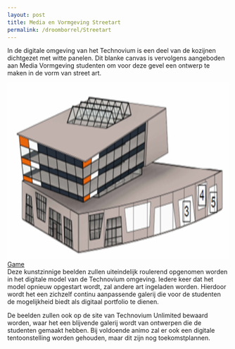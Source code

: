 ```yaml
---
layout: post
title: Media en Vormgeving Streetart
permalink: /droomborrel/Streetart
---
```


In de digitale omgeving van het Technovium is een deel van de kozijnen dichtgezet met witte panelen. Dit blanke canvas is vervolgens aangeboden aan Media Vormgeving studenten om voor deze gevel een ontwerp te maken in de vorm van street art.

<div style="float:right" class="gallery">
  <a target="_blank" href="https://technoviumunlimited.nl/">
    <img src="/assets/post/streetart/gebouw.png" alt="Game" width="600" height="400">
  <div class="desc">Game</div>
  </a>
</div>
Deze kunstzinnige beelden zullen uiteindelijk roulerend opgenomen worden in het digitale model van de Technovium omgeving. Iedere keer dat het model opnieuw opgestart wordt, zal andere art ingeladen worden. Hierdoor wordt het een zichzelf continu aanpassende galerij die voor de studenten de mogelijkheid biedt als digitaal portfolio te dienen.

De beelden zullen ook op de site van Technovium Unlimited bewaard worden, waar het een blijvende galerij wordt van ontwerpen die de studenten gemaakt hebben.
Bij voldoende animo zal er ook een digitale tentoonstelling worden gehouden, maar dit zijn nog toekomstplannen.
